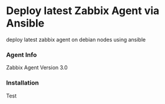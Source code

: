 # Deploy latest Zabbix Agent via Ansible
deploy latest zabbix agent on debian nodes using ansible

### Agent Info

Zabbix Agent Version 3.0

### Installation

Test
